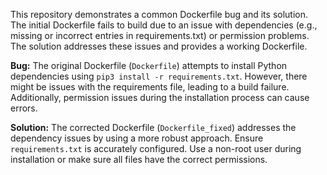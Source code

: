 This repository demonstrates a common Dockerfile bug and its solution. The initial Dockerfile fails to build due to an issue with dependencies (e.g., missing or incorrect entries in requirements.txt) or permission problems. The solution addresses these issues and provides a working Dockerfile.

**Bug:** The original Dockerfile (`Dockerfile`) attempts to install Python dependencies using `pip3 install -r requirements.txt`. However, there might be issues with the requirements file, leading to a build failure.  Additionally, permission issues during the installation process can cause errors.

**Solution:** The corrected Dockerfile (`Dockerfile_fixed`) addresses the dependency issues by using a more robust approach. Ensure `requirements.txt` is accurately configured. Use a non-root user during installation or make sure all files have the correct permissions.